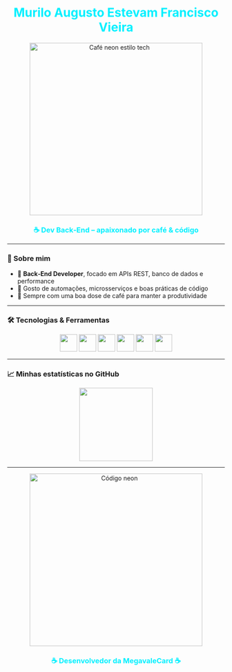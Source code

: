 <h1 align="center" style="color:#00f0ff;">Murilo Augusto Estevam Francisco Vieira</h1>

<p align="center">
  <img src="https://i.imgur.com/SGUJExN.jpeg" width="400px" alt="Café neon estilo tech">
</p>

<h3 align="center" style="color:#00f0ff;">☕ Dev Back‑End – apaixonado por café & código</h3>

---

### 💼 Sobre mim

- 🔹 **Back‑End Developer**, focado em APIs REST, banco de dados e performance  
- 🔹 Gosto de automações, microsserviços e boas práticas de código  
- 🔹 Sempre com uma boa dose de café para manter a produtividade

---

### 🛠️ Tecnologias & Ferramentas

<div align="center">
  <img src="https://cdn.jsdelivr.net/gh/devicons/devicon/icons/javascript/javascript-original.svg" width="40px"/>
  <img src="https://cdn.jsdelivr.net/gh/devicons/devicon/icons/nodejs/nodejs-original.svg" width="40px"/>
  <img src="https://cdn.jsdelivr.net/gh/devicons/devicon/icons/python/python-original.svg" width="40px"/>
  <img src="https://cdn.jsdelivr.net/gh/devicons/devicon/icons/java/java-original.svg" width="40px"/>
  <img src="https://cdn.jsdelivr.net/gh/devicons/devicon/icons/mysql/mysql-original.svg" width="40px"/>
  <img src="https://cdn.jsdelivr.net/gh/devicons/devicon/icons/docker/docker-original.svg" width="40px"/>
</div>

---

### 📈 Minhas estatísticas no GitHub

<div align="center">
  <img height="170" src="https://github-readme-stats.vercel.app/api?username=MuriloAEVieira&theme=tokyonight&show_icons=true&count_private=true&hide_border=true"/>
</div>

---

<p align="center">
  <img src="https://i.imgur.com/1Pyn8ux.jpeg" width="400px" alt="Código neon">
</p>

<h3 align="center" style="color:#00f0ff;">☕ Desenvolvedor da MegavaleCard ☕</h3>
